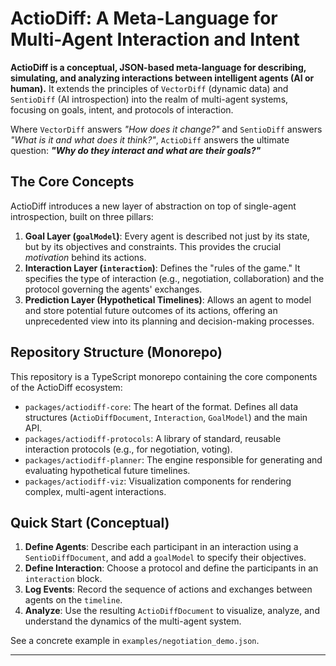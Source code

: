# ActioDiff: A Meta-Language for Multi-Agent Interaction and Intent

**ActioDiff is a conceptual, JSON-based meta-language for describing, simulating, and analyzing interactions between intelligent agents (AI or human).** 
It extends the principles of `VectorDiff` (dynamic data) and `SentioDiff` (AI introspection) into the realm of multi-agent systems, focusing on goals, intent, and protocols of interaction.

Where `VectorDiff` answers *"How does it change?"* and `SentioDiff` answers *"What is it and what does it think?"*, `ActioDiff` answers the ultimate question: ***"Why do they interact and what are their goals?"***

## The Core Concepts

ActioDiff introduces a new layer of abstraction on top of single-agent introspection, built on three pillars:

1.  **Goal Layer (`goalModel`)**: Every agent is described not just by its state, but by its objectives and constraints. This provides the crucial *motivation* behind its actions.
2.  **Interaction Layer (`interaction`)**: Defines the "rules of the game." It specifies the type of interaction (e.g., negotiation, collaboration) and the protocol governing the agents' exchanges.
3.  **Prediction Layer (Hypothetical Timelines)**: Allows an agent to model and store potential future outcomes of its actions, offering an unprecedented view into its planning and decision-making processes.

## Repository Structure (Monorepo)  

This repository is a TypeScript monorepo containing the core components of the ActioDiff ecosystem:

* `packages/actiodiff-core`: The heart of the format. Defines all data structures (`ActioDiffDocument`, `Interaction`, `GoalModel`) and the main API.
* `packages/actiodiff-protocols`: A library of standard, reusable interaction protocols (e.g., for negotiation, voting).
* `packages/actiodiff-planner`: The engine responsible for generating and evaluating hypothetical future timelines.
* `packages/actiodiff-viz`: Visualization components for rendering complex, multi-agent interactions.

## Quick Start (Conceptual)

1.  **Define Agents**: Describe each participant in an interaction using a `SentioDiffDocument`, and add a `goalModel` to specify their objectives.
2.  **Define Interaction**: Choose a protocol and define the participants in an `interaction` block.
3.  **Log Events**: Record the sequence of actions and exchanges between agents on the `timeline`.
4.  **Analyze**: Use the resulting `ActioDiffDocument` to visualize, analyze, and understand the dynamics of the multi-agent system.

See a concrete example in `examples/negotiation_demo.json`.


---
